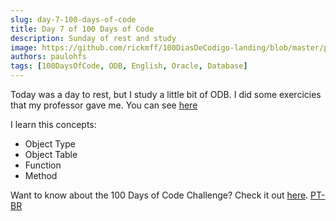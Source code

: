 ```yaml
---
slug: day-7-100-days-of-code
title: Day 7 of 100 Days of Code
description: Sunday of rest and study
image: https://github.com/rickmff/100DiasDeCodigo-landing/blob/master/public/thumb.png
authors: paulohfs
tags: [100DaysOfCode, ODB, English, Oracle, Database]
---
```


Today was a day to rest, but I study a little bit of ODB. I did some exercicies that my professor gave me. You can see [here](https://paulohfs.github.io//my-brain/databases/exercicies/quiz-a1-q1)

I learn this concepts:

- Object Type
- Object Table
- Function
- Method

Want to know about the 100 Days of Code Challenge? Check it out [here](https://www.100daysofcode.com/). [PT-BR](https://www.100diasdecodigo.dev/)
